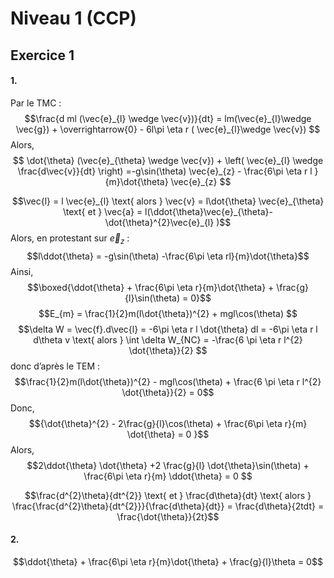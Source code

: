 # Niveau 1 (CCP)
## Exercice 1
#### 1.
Par le TMC : 
$$\frac{d ml (\vec{e}_{l} \wedge \vec{v})}{dt} = lm(\vec{e}_{l}\wedge \vec{g}) + \overrightarrow{0} - 6l\pi \eta r ( \vec{e}_{l}\wedge \vec{v}) $$
Alors,
$$ \dot{\theta} (\vec{e}_{\theta} \wedge \vec{v}) +  \left( \vec{e}_{l} \wedge \frac{d\vec{v}}{dt} \right) =-g\sin(\theta) \vec{e}_{z} - \frac{6\pi \eta r l }{m}\dot{\theta} \vec{e}_{z} $$

$$\vec{l} = l \vec{e}_{l} \text{ alors } \vec{v} = l\dot{\theta} \vec{e}_{\theta} \text{ et } \vec{a} = l(\ddot{\theta}\vec{e}_{\theta}- \dot{\theta}^{2}\vec{e}_{l} )$$
Alors, en protestant sur $\vec{e}_{z}$ : 
$$l\ddot{\theta} = -g\sin(\theta) -\frac{6\pi \eta rl}{m}\dot{\theta}$$
Ainsi, 
$$\boxed{\ddot{\theta} + \frac{6\pi \eta r}{m}\dot{\theta} + \frac{g}{l}\sin(\theta) = 0}$$
$$E_{m} = \frac{1}{2}m(l\dot{\theta})^{2} + mgl\cos(\theta) $$
$$\delta W = \vec{f}.d\vec{l} = -6\pi \eta r l \dot{\theta} dl = -6\pi \eta r l d\theta v \text{ alors } \int \delta W_{NC} = -\frac{6 \pi \eta r l^{2} \dot{\theta}}{2}   $$
$\text{ donc d'après le TEM :}$ 
$$\frac{1}{2}m(l\dot{\theta})^{2} - mgl\cos(\theta) + \frac{6 \pi \eta r l^{2} \dot{\theta}}{2} = 0$$
Donc, 
$${\dot{\theta}^{2} - 2\frac{g}{l}\cos(\theta) + \frac{6\pi \eta r}{m} \dot{\theta} = 0  }$$
Alors, 
$$2\ddot{\theta} \dot{\theta} +2 \frac{g}{l} \dot{\theta}\sin(\theta) + \frac{6\pi \eta r}{m} \ddot{\theta} = 0 $$


$$\frac{d^{2}\theta}{dt^{2}} \text{ et } \frac{d\theta}{dt} \text{ alors } \frac{\frac{d^{2}\theta}{dt^{2}}}{\frac{d\theta}{dt}} = \frac{d\theta}{2tdt} = \frac{\dot{\theta}}{2t}$$

#### 2.
$$\ddot{\theta} + \frac{6\pi \eta r}{m}\dot{\theta} + \frac{g}{l}\theta = 0$$
$$$$